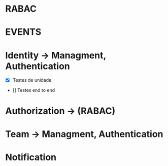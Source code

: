 <!-- TODO -->

# RABAC

# EVENTS

<!-- MODULOS -->

# Identity -> Managment, Authentication

- [x] Testes de unidade
- [] Testes end to end

# Authorization -> (RABAC)

# Team -> Managment, Authentication

# Notification
